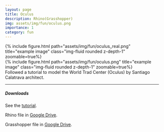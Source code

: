 ```yaml
---
layout: page
title: Oculus
description: Rhino(Grasshopper)
img: assets/img/fun/oculus.png
importance: 1
category: fun
---
```


<div class="row">
    <div class="col-sm mt-3 mt-md-0">
        {% include figure.html path="assets/img/fun/oculus_real.png" title="example image" class="img-fluid rounded z-depth-1" zoomable=true%}
    </div>  
    <div class="col-sm mt-3 mt-md-0">
        {% include figure.html path="assets/img/fun/oculus.png" title="example image" class="img-fluid rounded z-depth-1" zoomable=true%}
    </div>  
</div>
<div class="caption">
    Followed a tutorial to model the World Trad Center (Oculus) by Santiago Calatrava architect.
</div>

------
##### **Downloads**
See the [tutorial](https://www.youtube.com/watch?v=aUbEFr2ygX8).

Rhino file in [Google Drive](https://drive.google.com/file/d/1ZDvougJkLy3q9w8g1Pyfd2QYQGnfCd29/view?usp=sharing).

Grasshopper file in [Google Drive](https://drive.google.com/file/d/1Tgh1V-SISwlYpg-Y7UXakGL43SiJldml/view?usp=sharing).